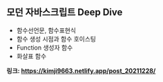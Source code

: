 ## 모던 자바스크립트 Deep Dive
- 함수선언문, 함수표현식
- 함수 생성 시점과 함수 호이스팅
- Function 생성자 함수
- 화살표 함수


**링크: https://kimji9663.netlify.app/post_20211228/**